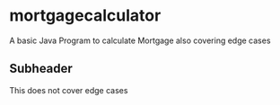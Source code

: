 # mortgagecalculator
A basic Java Program to calculate Mortgage also covering edge cases

## Subheader
This does not cover edge cases
